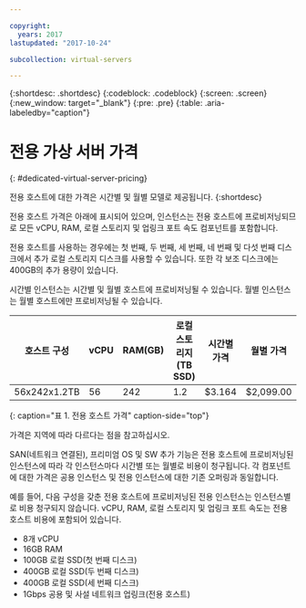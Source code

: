 ```yaml
---

copyright:
  years: 2017
lastupdated: "2017-10-24"

subcollection: virtual-servers

---
```


{:shortdesc: .shortdesc}
{:codeblock: .codeblock}
{:screen: .screen}
{:new_window: target="_blank"}
{:pre: .pre}
{:table: .aria-labeledby="caption"}

# 전용 가상 서버 가격
{: #dedicated-virtual-server-pricing}

전용 호스트에 대한 가격은 시간별 및 월별 모델로 제공됩니다.
{:shortdesc}

전용 호스트 가격은 아래에 표시되어 있으며, 인스턴스는 전용 호스트에 프로비저닝되므로 모든 vCPU, RAM, 로컬 스토리지 및 업링크 포트 속도 컴포넌트를 포함합니다.

전용 호스트를 사용하는 경우에는 첫 번째, 두 번째, 세 번째, 네 번째 및 다섯 번째 디스크에서 추가 로컬 스토리지 디스크를 사용할 수 있습니다. 또한 각 보조 디스크에는 400GB의 추가 용량이 있습니다.

시간별 인스턴스는 시간별 및 월별 호스트에 프로비저닝될 수 있습니다. 월별 인스턴스는 월별 호스트에만 프로비저닝될 수 있습니다.

|호스트 구성 |vCPU	|RAM(GB) |로컬 스토리지(TB SSD) |	시간별 가격 |월별 가격 |
| ------------------ | ---- | -------- | ---------------------- | ------------ | ------------- |
|56x242x1.2TB	     |56 	|242    |        	1.2	          |$3.164   | 	$2,099.00    |
{: caption="표 1. 전용 호스트 가격" caption-side="top"}

가격은 지역에 따라 다르다는 점을 참고하십시오.

SAN(네트워크 연결된), 프리미엄 OS 및 SW 추가 기능은 전용 호스트에 프로비저닝된 인스턴스에 따라 각 인스턴스마다 시간별 또는 월별로 비용이 청구됩니다. 각 컴포넌트에 대한 가격은 공용 인스턴스 및 전용 인스턴스에 대한 기존 오퍼링과 동일합니다.

예를 들어, 다음 구성을 갖춘 전용 호스트에 프로비저닝된 전용 인스턴스는 인스턴스별로 비용 청구되지 않습니다. vCPU, RAM, 로컬 스토리지 및 업링크 포트 속도는 전용 호스트 비용에 포함되어 있습니다.

* 8개 vCPU
* 16GB RAM
* 100GB 로컬 SSD(첫 번째 디스크)
* 400GB 로컬 SSD(두 번째 디스크)
* 400GB 로컬 SSD(세 번째 디스크)
* 1Gbps 공용 및 사설 네트워크 업링크(전용 호스트)
